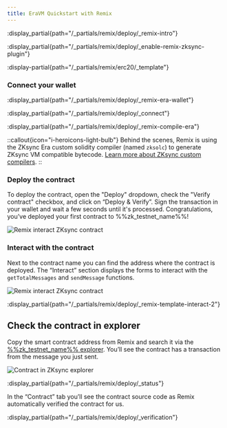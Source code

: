 ```yaml
---
title: EraVM Quickstart with Remix
---
```


:display_partial{path="/_partials/remix/deploy/_remix-intro"}

:display_partial{path="/_partials/remix/deploy/_enable-remix-zksync-plugin"}

:display-partial{path="/_partials/remix/erc20/_template"}

### Connect your wallet

:display_partial{path="/_partials/remix/deploy/_remix-era-wallet"}

:display_partial{path="/_partials/remix/deploy/_connect"}

:display_partial{path="/_partials/remix/deploy/_remix-compile-era"}

::callout{icon="i-heroicons-light-bulb"}
Behind the scenes, Remix is using the ZKsync Era custom solidity compiler
(named `zksolc`) to generate ZKsync VM compatible bytecode. [Learn more about ZKsync custom compilers](/zksync-protocol/compiler/toolchain).
::

### Deploy the contract

To deploy the contract, open the "Deploy" dropdown, check the "Verify contract" checkbox, and click on “Deploy &
Verify”. Sign the transaction in your wallet and wait a few seconds until it's processed. Congratulations, you’ve
deployed your first contract to %%zk_testnet_name%%!

![Remix interact ZKsync contract](/images/101-quickstart/101-remix-deploy.png)

### Interact with the contract

Next to the contract name you can find the address where the contract is deployed. The “Interact” section displays the
forms to interact with the `getTotalMessages` and `sendMessage` functions.

![Remix interact ZKsync contract](/images/101-quickstart/101-remix-interact.png)

:display_partial{path="/_partials/remix/deploy/_remix-template-interact-2"}

## Check the contract in explorer

Copy the smart contract address from Remix and search it via the [%%zk_testnet_name%%
explorer](%%zk_testnet_block_explorer_url%%). You’ll see the contract has a transaction from the message you just sent.

![Contract in ZKsync explorer](/images/101-quickstart/101-contract-deployed.png)

:display_partial{path="/_partials/remix/deploy/_status"}

In the “Contract” tab you’ll see the contract source code as Remix automatically verified the contract for us.

:display_partial{path="/_partials/remix/deploy/_verification"}
